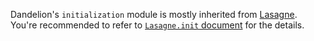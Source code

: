Dandelion's `initialization` module is mostly inherited from [Lasagne](https://github.com/Lasagne/Lasagne).
You're recommended to refer to [`Lasagne.init` document](http://lasagne.readthedocs.io/en/latest/modules/init.html) for the details.